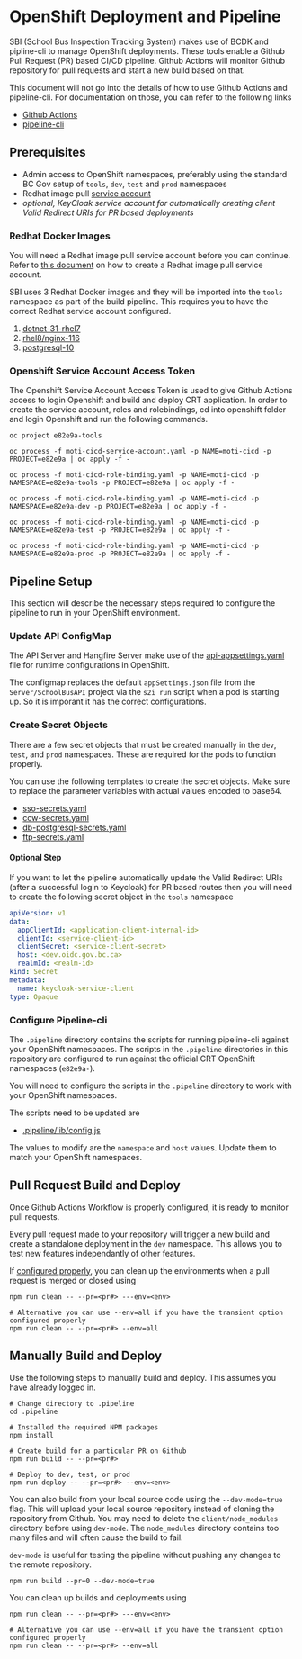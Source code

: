 # OpenShift Deployment and Pipeline

SBI (School Bus Inspection Tracking System) makes use of BCDK and pipline-cli to manage OpenShift deployments. These tools enable a Github Pull Request (PR) based CI/CD pipeline. Github Actions will monitor Github repository for pull requests and start a new build based on that.

This document will not go into the details of how to use Github Actions and pipeline-cli. For documentation on those, you can refer to the following links

- [Github Actions](https://docs.github.com/en/actions)
- [pipeline-cli](https://github.com/BCDevOps/pipeline-cli)

## Prerequisites

- Admin access to OpenShift namespaces, preferably using the standard BC Gov setup of `tools`, `dev`, `test` and `prod` namespaces
- Redhat image pull [service account](docs/RedhatServiceAccount.md)
- _optional, KeyCloak service account for automatically creating client Valid Redirect URIs for PR based deployments_

### Redhat Docker Images

You will need a Redhat image pull service account before you can continue. Refer to [this document](docs/RedhatServiceAccount.md) on how to create a Redhat image pull service account.

SBI uses 3 Redhat Docker images and they will be imported into the `tools` namespace as part of the build pipeline. This requires you to have the correct Redhat service account configured.

1. [dotnet-31-rhel7](https://access.redhat.com/containers/?tab=images#/registry.access.redhat.com/dotnet/dotnet-31-rhel7)
2. [rhel8/nginx-116](https://access.redhat.com/containers/#/registry.access.redhat.com/rhel8/nginx-116)
3. [postgresql-10](https://catalog.redhat.com/software/containers/rhel8/postgresql-10/5ba0ae0ddd19c70b45cbf4cd)

### Openshift Service Account Access Token

The Openshift Service Account Access Token is used to give Github Actions access to login Openshift and build and deploy CRT application. In order to create the service account, roles and rolebindings, cd into openshift folder and login Openshift and run the following commands.

```
oc project e82e9a-tools

oc process -f moti-cicd-service-account.yaml -p NAME=moti-cicd -p PROJECT=e82e9a | oc apply -f -

oc process -f moti-cicd-role-binding.yaml -p NAME=moti-cicd -p NAMESPACE=e82e9a-tools -p PROJECT=e82e9a | oc apply -f -

oc process -f moti-cicd-role-binding.yaml -p NAME=moti-cicd -p NAMESPACE=e82e9a-dev -p PROJECT=e82e9a | oc apply -f -

oc process -f moti-cicd-role-binding.yaml -p NAME=moti-cicd -p NAMESPACE=e82e9a-test -p PROJECT=e82e9a | oc apply -f -

oc process -f moti-cicd-role-binding.yaml -p NAME=moti-cicd -p NAMESPACE=e82e9a-prod -p PROJECT=e82e9a | oc apply -f -
```

## Pipeline Setup

This section will describe the necessary steps required to configure the pipeline to run in your OpenShift environment.

### Update API ConfigMap

The API Server and Hangfire Server make use of the [api-appsettings.yaml](configmaps/api-appsettings.yaml) file for runtime configurations in OpenShift.

The configmap replaces the default `appSettings.json` file from the `Server/SchoolBusAPI` project via the `s2i run` script when a pod is starting up. So it is imporant it has the correct configurations.

### Create Secret Objects

There are a few secret objects that must be created manually in the `dev`, `test`, and `prod` namespaces. These are required for the pods to function properly.

You can use the following templates to create the secret objects. Make sure to replace the parameter variables with actual values encoded to base64.

- [sso-secrets.yaml](secrets/sso-secrets.yaml)
- [ccw-secrets.yaml](secrets/ccw-secrets.yaml)
- [db-postgresql-secrets.yaml](secrets/db-postgresql-secrets.yaml)
- [ftp-secrets.yaml](secrets/ftp-secrets.yaml)

#### Optional Step

If you want to let the pipeline automatically update the Valid Redirect URIs (after a successful login to Keycloak) for PR based routes then you will need to create the following secret object in the `tools` namespace

```yaml
apiVersion: v1
data:
  appClientId: <application-client-internal-id>
  clientId: <service-client-id>
  clientSecret: <service-client-secret>
  host: <dev.oidc.gov.bc.ca>
  realmId: <realm-id>
kind: Secret
metadata:
  name: keycloak-service-client
type: Opaque
```

### Configure Pipeline-cli

The `.pipeline` directory contains the scripts for running pipeline-cli against your OpenShift namespaces. The scripts in the `.pipeline` directories in this repository are configured to run against the official CRT OpenShift namespaces (`e82e9a-`).

You will need to configure the scripts in the `.pipeline` directory to work with your OpenShift namespaces.

The scripts need to be updated are

- [.pipeline/lib/config.js](/.pipeline/lib/config.js)

The values to modify are the `namespace` and `host` values. Update them to match your OpenShift namespaces.

## Pull Request Build and Deploy

Once Github Actions Workflow is properly configured, it is ready to monitor pull requests.

Every pull request made to your repository will trigger a new build and create a standalone deployment in the `dev` namespace. This allows you to test new features independantly of other features.

If [configured properly](https://github.com/BCDevOps/bcdk#automatically-clean-up-pull-request-deployments), you can clean up the environments when a pull request is merged or closed using

```
npm run clean -- --pr=<pr#> ---env=<env>

# Alternative you can use --env=all if you have the transient option configured properly
npm run clean -- --pr=<pr#> --env=all
```

## Manually Build and Deploy

Use the following steps to manually build and deploy. This assumes you have already logged in.

```
# Change directory to .pipeline
cd .pipeline

# Installed the required NPM packages
npm install

# Create build for a particular PR on Github
npm run build -- --pr=<pr#>

# Deploy to dev, test, or prod
npm run deploy -- --pr=<pr#> --env=<env>
```

You can also build from your local source code using the `--dev-mode=true` flag. This will upload your local source repository instead of cloning the repository from Github. You may need to delete the `client/node_modules` directory before using `dev-mode`. The `node_modules` directory contains too many files and will often cause the build to fail.

`dev-mode` is useful for testing the pipeline without pushing any changes to the remote repository.

```
npm run build --pr=0 --dev-mode=true
```

You can clean up builds and deployments using

```
npm run clean -- --pr=<pr#> ---env=<env>

# Alternative you can use --env=all if you have the transient option configured properly
npm run clean -- --pr=<pr#> --env=all
```
